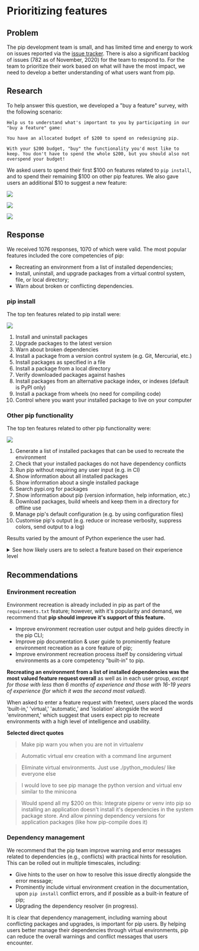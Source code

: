 # Prioritizing features

## Problem
The pip development team is small, and has limited time and energy to work on issues reported via the [issue tracker](https://github.com/pypa/pip/issues). There is also a significant backlog of issues (782 as of November, 2020) for the team to respond to.
For the team to prioritize their work based on what will have the most impact, we need to develop a better understanding of what users want from pip.

## Research
To help answer this question, we developed a "buy a feature" survey, with the following scenario:

```
Help us to understand what's important to you by participating in our "buy a feature" game:

You have an allocated budget of $200 to spend on redesigning pip.

With your $200 budget, "buy" the functionality you'd most like to keep. You don't have to spend the whole $200, but you should also not overspend your budget!
```

We asked users to spend their first $100 on features related to `pip install`, and to spend their remaining $100 on other pip features. We also gave users an additional $10 to suggest a new feature:

![](https://i.imgur.com/2QShgYo.png)

![](https://i.imgur.com/sY8gdXD.png)

![](https://i.imgur.com/hvgjdEG.png)

## Response
We received 1076 responses, 1070 of which were valid. The most popular features included the core competencies of pip:

- Recreating an environment from a list of installed dependencies;
- Install, uninstall, and upgrade packages from a virtual control system, file, or local directory;
- Warn about broken or conflicting dependencies.

### pip install
The top ten features related to pip install were:

![](https://i.imgur.com/1rNIOB7.png)

1. Install and uninstall packages
2. Upgrade packages to the latest version
3. Warn about broken dependencies
4. Install a package from a version control system (e.g. Git, Mercurial, etc.)
5. Install packages as specified in a file
6. Install a package from a local directory
7. Verify downloaded packages against hashes
8. Install packages from an alternative package index, or indexes (default is PyPI only)
9. Install a package from wheels (no need for compiling code)
10. Control where you want your installed package to live on your computer

### Other pip functionality
The top ten features related to other pip functionality were:

![](https://i.imgur.com/xrp9XWw.png)

1. Generate a list of installed packages that can be used to recreate the environment
2. Check that your installed packages do not have dependency conflicts
3. Run pip without requiring any user input (e.g. in CI)
4. Show information about all installed packages
5. Show information about a single installed package
6. Search pypi.org for packages
7. Show information about pip (version information, help information, etc.)
8. Download packages, build wheels and keep them in a directory for offline use
9. Manage pip's default configuration (e.g. by using configuration files)
10. Customise pip's output (e.g. reduce or increase verbosity, suppress colors, send output to a log)

Results varied by the amount of Python experience the user had.

<details>
<summary>See how likely users are to select a feature based on their experience level</summary>

#### Verify downloaded packages against hashes
![](https://i.imgur.com/oVHOGBQ.png)

#### Warn about broken dependencies
![](https://i.imgur.com/uNv2tnG.png)

#### Upgrade packages to the lastest version
![](https://i.imgur.com/pQgCLBO.png)

#### Install packages from an alternative package index, or indexes
![](https://i.imgur.com/E1LnTBt.png)

#### Install packages as specified in a file
![](https://i.imgur.com/87uh4xp.png)

#### Install and uninstall packages
![](https://i.imgur.com/GRsazBy.png)

#### Install packages from a version control system
![](https://i.imgur.com/iW7d0Sq.png)


#### Install a package from wheels
![](https://i.imgur.com/9DMBfNL.png)

#### Install apackage from a local directory
![](https://i.imgur.com/Jp95rak.png)


#### Control where you want your installed package to live on your computer
![](https://i.imgur.com/32fpww2.png)

</details>

## Recommendations

### Environment recreation

Environment recreation is already included in pip as part of the `requirements.txt` feature; however, with it's popularity and demand, we recommend that **pip should improve it's support of this feature.**

- Improve environment recreation user output and help guides directly in the pip CLI;
- Improve pip documentation & user guide to prominently feature environment recreation as a core feature of pip;
- Improve environment recreation process itself by considering virtual environments as a core competency "built-in" to pip.

**Recreating an environment from a list of installed dependencies was the most valued feature request overall** as well as in each user group, *except for those with less than 6 months of experience and those with 16-19 years of experience (for which it was the second most valued).*

When asked to enter a feature request with freetext, users  placed the words 'built-in,' 'virtual,'  'automatic,' and 'isolation' alongside the word 'environment,' which suggest that users expect pip to recreate environments with a high level of intelligence and usability.

**Selected direct quotes**

> Make pip warn you when you are not in virtualenv

> Automatic virtual env creation with a command line argument

> Eliminate virtual environments. Just use ./python_modules/ like everyone else

> I would love to see pip manage the python version and virtual env similar to the minicona

> Would spend all my $200 on this: Integrate pipenv or venv into pip so installing an application doesn't install it's dependencies in the system package store. And allow pinning dependency versions for application packages (like how pip-compile does it)

### Dependency management

We recommend that the pip team improve warning and error messages related to dependencies (e.g., conflicts) with practical hints for resolution. This can be rolled out in multiple timescales, including:

- Give hints to the user on how to resolve this issue directly alongside the error message;
- Prominently include virtual environment creation in the documentation, upon `pip install` conflict errors, and if possible as a built-in feature of pip;
- Upgrading the dependency resolver (in progress).

It is clear that dependency management, including warning about conflicting packages and upgrades, is important for pip users. By helping users better manage their dependencies through virtual environments, pip can reduce the overall warnings and conflict messages that users encounter.

